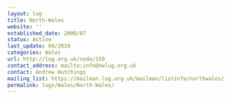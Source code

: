 ```yaml
---
layout: lug
title: North-Wales
website: ''
established_date: 2000/07
status: Active
last_update: 04/2010
categories: Wales
url: http://lug.org.uk/node/150
contact_address: mailto:info@nwlug.org.uk
contact: Andrew Hutchings
mailing_list: https://mailman.lug.org.uk/mailman/listinfo/northwales/
permalink: lugs/Wales/North-Wales/
---
```

